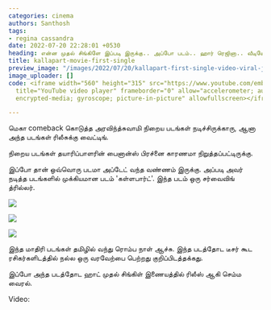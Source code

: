 ```yaml
---
categories: cinema
authors: Santhosh
tags:
- regina cassandra
date: 2022-07-20 22:28:01 +0530
heading: என்ன முதல் சிங்கிளே இப்படி இருக்கு.. அப்போ படம்.. ஹார் ரெஜினா.. வீடியோ வைரல்.
title: kallapart-movie-first-single
preview_image: "/images/2022/07/20/kallapart-first-single-video-viral-jpg.jpeg"
image_uploader: []
code: <iframe width="560" height="315" src="https://www.youtube.com/embed/P1MhQ_0k6c4"
  title="YouTube video player" frameborder="0" allow="accelerometer; autoplay; clipboard-write;
  encrypted-media; gyroscope; picture-in-picture" allowfullscreen></iframe>

---
```

மெகா comeback கொடுத்த அரவிந்த்சுவாமி நிறைய படங்கள் நடிச்சிருக்காரு, ஆனா அந்த படங்கள் ரிலீசுக்கு வைட்டிங்.

நிறைய படங்கள் தயாரிப்பாளரின் பைனான்ஸ் பிரச்னை காரணமா நிறுத்தப்பட்டிருக்கு.

இப்போ தான் ஒவ்வொரு படமா அப்டேட் வந்த வண்ணம் இருக்கு. அப்படி அவர் நடித்த படங்களில் முக்கியமான படம் 'கள்ளபார்ட்'. இந்த படம் ஒரு சர்வைவிங் த்ரில்லர்.

![](/images/2022/07/20/kallapart-first-single-3-jpg.jpeg)

![](/images/2022/07/20/kallapart-first-single-2-jpg.jpeg)

![](/images/2022/07/20/kallapart-first-single-1-jpg.jpeg)

இந்த மாதிரி படங்கள் தமிழில் வந்து ரொம்ப நாள் ஆச்சு. இந்த படத்தோட டீசர் கூட ரசிகர்களிடத்தில் நல்ல ஒரு வரவேற்பை பெற்றது குறிப்பிடத்தக்கது.

இப்போ அந்த படத்தோட ஹாட் முதல் சிங்கிள் இணையத்தில் ரிலீஸ் ஆகி செம்ம வைரல்.

Video:
